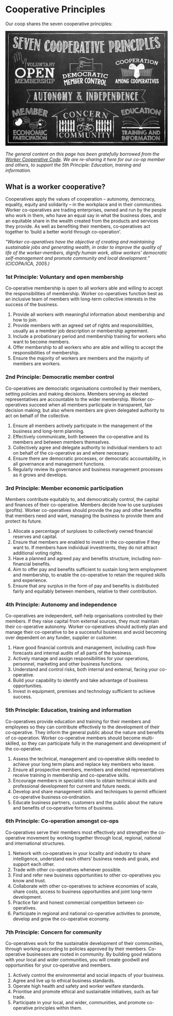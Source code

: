 # Cooperative Principles

Our coop shares the seven cooperative principles:

<img src='co-op-principles.png' class='img-50pc'>

*The general content on this page has been gratefully borrowed from the [Worker Cooperative Code](https://github.com/cooperativesuk/workercode/blob/master/SUMMARY.md#summary). We are re-sharing it here for our co-op member and others, to support the 5th Principle: Education, training and information.* 

## What is a worker cooperative?

Cooperatives apply the values of cooperation – autonomy, democracy, equality, equity and solidarity – in the workplace and in their communities. Worker co-operatives are trading enterprises, owned and run by the people who work in them, who have an equal say in what the business does, and an equitable share in the wealth created from the products and services they provide. As well as benefiting their members, co‑operatives act together to ‘build a better world through co-operation’.

*“Worker co-operatives have the objective of creating and maintaining sustainable jobs and generating wealth, in order to improve the quality of life of the worker-members, dignify human work, allow workers’ democratic self-management and promote community and local development.” (CICOPA/ICA, 2005.)*

### 1st Principle: Voluntary and open membership

Co‑operative membership is open to all workers able and willing to accept the responsibilities of membership. Worker co-operatives function best as an inclusive team of members with long-term collective interests in the success of the business.

1. Provide all workers with meaningful information about membership and how to join. 
2. Provide members with an agreed set of rights and responsibilities, usually as a member job description or membership agreement. 
3. Include a probationary period and membership training for workers who want to become members.
4. Offer membership to all workers who are able and willing to accept the responsibilities of membership. 
5. Ensure the majority of workers are members and the majority of members are workers.

### 2nd Principle: Democratic member control

Co-operatives are democratic organisations controlled by their members, setting policies and making decisions. Members serving as elected representatives are accountable to the wider membership. Worker co-operatives succeed when all members participate in transparent, fair decision making; but also where members are given delegated authority to act on behalf of the collective.
 
1. Ensure all members actively participate in the management of the business and long-term planning.
2. Effectively communicate, both between the co‑operative and its members and between members themselves.
3. Collectively agree and delegate authority to individual members to act on behalf of the co-operative as and where necessary.
4. Ensure there are democratic processes, or democratic accountability, in all governance and management functions. 
5. Regularly review its governance and business management processes as it grows and develops.

### 3rd Principle: Member economic participation

Members contribute equitably to, and democratically control, the capital and finances of their co-operative. Members decide how to use surpluses (profits). Worker co-operatives should provide the pay and other benefits that members need and want, managing the business to provide them and protect its future.

1. Allocate a percentage of surpluses to collectively owned financial reserves and capital.
2. Ensure that members are enabled to invest in the co-operative if they want to. If members have individual investments, they do not attract additional voting rights.
3. Have a planned and agreed pay and benefits structure, including non-financial benefits. 
4. Aim to offer pay and benefits sufficient to sustain long term employment and membership, to enable the co-operative to retain the required skills and experience. 
5. Ensure that any surplus in the form of pay and benefits is distributed fairly and equitably between members, relative to their contribution.

### 4th Principle: Autonomy and independence

Co-operatives are independent, self-help organisations controlled by their members. If they raise capital from external sources, they must maintain their co-operative autonomy. Worker co-operatives should actively plan and manage their co-operative to be a successful business and avoid becoming over dependent on any funder, supplier or customer.

1. Have good financial controls and management, including cash flow forecasts and internal audits of all parts of the business. 
2. Actively manage and assign responsibilities for your operations, personnel, marketing and other business functions. 
3. Understand and control risks, both internal and external, facing your co-operative. 
4. Build your capability to identify and take advantage of business opportunities. 
5. Invest in equipment, premises and technology sufficient to achieve success.

### 5th Principle: Education, training and information

Co-operatives provide education and training for their members and employees so they can contribute effectively to the development of their co‑operative. They inform the general public about the nature and benefits of co-operation. Worker co-operative members should become multi-skilled, so they can participate fully in the management and development of the co-operative. 

1. Assess the technical, management and co‑operative skills needed to achieve your long term plans and replace key members who leave. 
2. Ensure all prospective members, members and elected representatives receive training in membership and co-operative skills. 
3. Encourage members in specialist roles to obtain technical skills and professional development for current and future needs. 
4. Develop and share management skills and techniques to permit efficient co-operative business co‑ordination. 
5. Educate business partners, customers and the public about the nature and benefits of co‑operative forms of business.

### 6th Principle: Co-operation amongst co-ops

Co‑operatives serve their members most effectively and strengthen the co-operative movement by working together through local, regional, national and international structures. 

1. Network with co‑operatives in your locality and industry to share intelligence, understand each others’ business needs and goals, and support each other. 
2. Trade with other co-operatives whenever possible. 
3. Find and refer new business opportunities to other co-operatives you know and trust. 
4. Collaborate with other co-operatives to achieve economies of scale, share costs, access to business opportunities and joint long-term development. 
5. Practice fair and honest commercial competition between co-operatives. 
6. Participate in regional and national co-operative activities to promote, develop and grow the co-operative economy.

### 7th Principle: Concern for community

Co-operatives work for the sustainable development of their communities, through working according to policies approved by their members. Co-operative businesses are rooted in community. By building good relations with your local and wider communities, you will create goodwill and opportunities for your co‑operative and members. 

1. Actively control the environmental and social impacts of your business. 
2. Agree and live up to ethical business standards. 
3. Operate high health and safety and worker welfare standards. 
4. Prioritise and promote ethical and sustainable initiatives, such as fair trade. 
5. Participate in your local, and wider, communities, and promote co-operative principles within them.